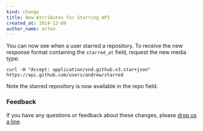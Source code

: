 ```yaml
---
kind: change
title: New Attributes for Starring API
created_at: 2014-12-09
author_name: arfon
---
```


You can now see when a user starred a repository. To receive the new response format containing the `starred_at` field, request the new media type:

    curl -H "Accept: application/vnd.github.v3.star+json" https://api.github.com/users/andrew/starred

Note the starred repository is now available in the repo field.

### Feedback

If you have any questions or feedback about these changes, please [drop us a line][contact].

[starring]: /v3/activity/starring/#list-repositories-being-starred-with-star-creation-timestamps
[contact]: https://github.com/contact?form[subject]=New+Attributes+for+Starring+API
